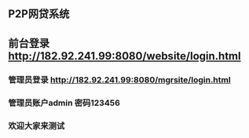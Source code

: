 ## P2P网贷系统
## 前台登录 http://182.92.241.99:8080/website/login.html
### 管理员登录 http://182.92.241.99:8080/mgrsite/login.html
### 管理员账户admin 密码123456

### 欢迎大家来测试





